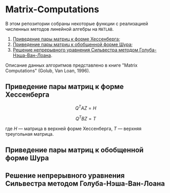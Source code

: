 # Matrix-Computations
В этом репозитории собраны некоторые функции с реализацией численных методов линейной алгебры на `MATLAB`.
1. [Приведение пары матриц к форме Хессенберга](https://github.com/LeoKhariton/Matrix-Computations/tree/main?tab=readme-ov-file#приведение-пары-матриц-к-форме-хессенберга);
3. [Приведение пары матриц к обобщенной форме Шура](https://github.com/LeoKhariton/Matrix-Computations/tree/main?tab=readme-ov-file#приведение-пары-матриц-к-обобщенной-форме-шура);
4. [Решение непрерывного уравнения Сильвестра методом Голуба-Нэша-Ван-Лоана](https://github.com/LeoKhariton/Matrix-Computations/tree/main?tab=readme-ov-file#приведение-пары-матриц-к-форме-хессенберга).

Описание данных алгоритмов представлено в книге "Matrix Computations" (Golub, Van Loan, 1996).
## Приведение пары матриц к форме Хессенберга
```math
Q^T A Z = H
```
```math
Q^T B Z = T
```
где $H$ &mdash; матрица в верхней форме Хессенберга, $T$ &mdash; верхняя треугольная матрица.
## Приведение пары матриц к обобщенной форме Шура

## Решение непрерывного уравнения Сильвестра методом Голуба-Нэша-Ван-Лоана
